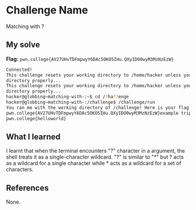 # Challenge Name
Matching with ?
## My solve
**Flag:** `pwn.college{AV27UHvTDFmpwyY6DAc5OKO5IHu.QXyIDO0wyM3MzNzEzW}`

```bash
Connected!
This challenge resets your working directory to /home/hacker unless you change
directory properly...
This challenge resets your working directory to /home/hacker unless you change
directory properly...
hacker@globbing~matching-with-:~$ cd /?ha??enge
hacker@globbing~matching-with-:/challenge$ /challenge/run
You ran me with the working directory of /challenge! Here is your flag:
pwn.college{AV27UHvTDFmpwyY6DAc5OKO5IHu.QXyIDO0wyM3MzNzEzW}example triple ticks for bash
pwn.college{helloworld}
```

## What I learned
I learnt that when the terminal encounters "?" character in a argument, the shell treats it as a single-character wildcard. 
"?" is similar to "*" but ? acts as a wildcard for a single character while * acts as a wildcard for a set of characters.
## References 
None.
